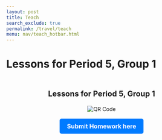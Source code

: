 ```yaml
---
layout: post
title: Teach
search_exclude: true
permalink: /travel/teach
menu: nav/teach_hotbar.html
---
```


# Lessons for Period 5, Group 1

<html lang="en">
<head>
    <meta charset="UTF-8">
    <meta name="viewport" content="width=device-width, initial-scale=1.0">
    <title>Submit Homework</title>
    <style>
        .container {
            text-align: center;
            margin-top: 50px;
        }
        .submit-button {
            display: inline-block;
            padding: 10px 20px;
            font-size: 16px;
            font-weight: bold;
            color: white;
            background-color: #007bff;
            border: none;
            border-radius: 5px;
            text-decoration: none;
            cursor: pointer;
        }
        .submit-button:hover {
            background-color: #0056b3;
        }
        .qr-container {
            display: flex;
            justify-content: center;
            align-items: center;
            margin-top: 20px;
        }
        img {
            max-width: 100%;
            height: auto;
        }
        .lesson-text {
            font-size: 20px;
            font-weight: bold;
            text-align: center;
            margin-top: 20px;
        }
    </style>
</head>
<body>
    <div class="container">
        <p class="lesson-text">Lessons for Period 5, Group 1</p>
        <div class="qr-container">
            <img src="/csp_period_5_frontend/images/hwqr.png" alt="QR Code">
        </div>
        <br>
        <a href="https://forms.gle/1CUcmET3njag1sTz9" target="_blank" class="submit-button">Submit Homework here</a>
    </div>
</body>
</html>
